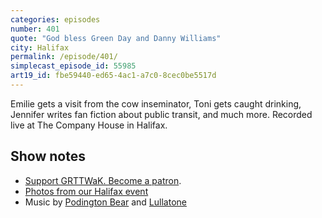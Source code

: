 ```yaml
---
categories: episodes
number: 401
quote: "God bless Green Day and Danny Williams"
city: Halifax
permalink: /episode/401/
simplecast_episode_id: 55985
art19_id: fbe59440-ed65-4ac1-a7c0-8cec0be5517d
---
```


Emilie gets a visit from the cow inseminator, Toni gets caught drinking, Jennifer writes fan fiction about public transit, and much more. Recorded live at The Company House in Halifax.

## Show notes
* [Support GRTTWaK. Become a patron](https://grownupsreadthingstheywroteaskids.com/support/?utm_source=podcast&utm_medium=referral&utm_campaign=401).
* [Photos from our Halifax event](https://www.facebook.com/media/set/?set=a.10154347286418600.1073741882.121054468599&type=1&l=57280480a0)
* Music by [Podington Bear](https://geo.itunes.apple.com/us/artist/podington-bear/id250459572?at=10lR7u&mt=1&app=music) and [Lullatone](https://geo.itunes.apple.com/us/artist/lullatone/id34467705?at=10lR7u&mt=1&app=music)